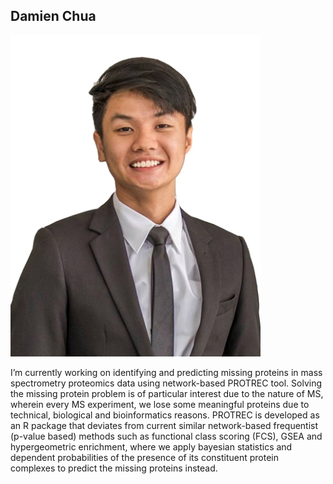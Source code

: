 ## Damien Chua

![damien](\images\CHUA_DAMIEN.jpg)

I’m currently working on identifying and predicting missing proteins in mass spectrometry proteomics data using network-based PROTREC tool. Solving the missing protein problem is of particular interest due to the nature of MS, wherein every MS experiment, we lose some meaningful proteins due to technical, biological and bioinformatics reasons. PROTREC is developed as an R package that deviates from current similar network-based frequentist (p-value based) methods such as functional class scoring (FCS), GSEA and hypergeometric enrichment, where we apply bayesian statistics and dependent probabilities of the presence of its constituent protein complexes to predict the missing proteins instead.
